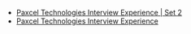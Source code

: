 - [Paxcel Technologies Interview Experience | Set 2](https://www.geeksforgeeks.org/paxcel-technologies-interview-experience-set-2/)
- [Paxcel Technologies Interview Experience](https://www.geeksforgeeks.org/paxcel-technologies-interview-experience/)